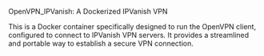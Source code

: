OpenVPN_IPVanish: A Dockerized IPVanish VPN

This is a Docker container specifically designed to run the OpenVPN client, configured to connect to IPVanish VPN servers. It provides a streamlined and portable way to establish a secure VPN connection.
